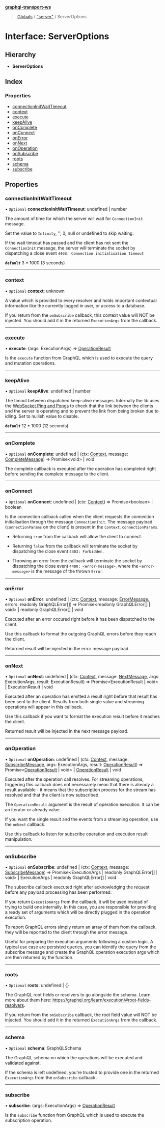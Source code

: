 **[graphql-transport-ws](../README.md)**

> [Globals](../README.md) / ["server"](../modules/_server_.md) / ServerOptions

# Interface: ServerOptions

## Hierarchy

* **ServerOptions**

## Index

### Properties

* [connectionInitWaitTimeout](_server_.serveroptions.md#connectioninitwaittimeout)
* [context](_server_.serveroptions.md#context)
* [execute](_server_.serveroptions.md#execute)
* [keepAlive](_server_.serveroptions.md#keepalive)
* [onComplete](_server_.serveroptions.md#oncomplete)
* [onConnect](_server_.serveroptions.md#onconnect)
* [onError](_server_.serveroptions.md#onerror)
* [onNext](_server_.serveroptions.md#onnext)
* [onOperation](_server_.serveroptions.md#onoperation)
* [onSubscribe](_server_.serveroptions.md#onsubscribe)
* [roots](_server_.serveroptions.md#roots)
* [schema](_server_.serveroptions.md#schema)
* [subscribe](_server_.serveroptions.md#subscribe)

## Properties

### connectionInitWaitTimeout

• `Optional` **connectionInitWaitTimeout**: undefined \| number

The amount of time for which the
server will wait for `ConnectionInit` message.

Set the value to `Infinity`, '', 0, null or undefined to skip waiting.

If the wait timeout has passed and the client
has not sent the `ConnectionInit` message,
the server will terminate the socket by
dispatching a close event `4408: Connection initialisation timeout`

**`default`** 3 * 1000 (3 seconds)

___

### context

• `Optional` **context**: unknown

A value which is provided to every resolver and holds
important contextual information like the currently
logged in user, or access to a database.

If you return from the `onSubscribe` callback, this
context value will NOT be injected. You should add it
in the returned `ExecutionArgs` from the callback.

___

### execute

•  **execute**: (args: ExecutionArgs) => [OperationResult](../modules/_server_.md#operationresult)

Is the `execute` function from GraphQL which is
used to execute the query and mutation operations.

___

### keepAlive

• `Optional` **keepAlive**: undefined \| number

The timout between dispatched keep-alive messages. Internally the lib
uses the [WebSocket Ping and Pongs]((https://developer.mozilla.org/en-US/docs/Web/API/WebSockets_API/Writing_WebSocket_servers#Pings_and_Pongs_The_Heartbeat_of_WebSockets)) to check that the link between
the clients and the server is operating and to prevent the link from being broken due to idling.
Set to nullish value to disable.

**`default`** 12 * 1000 (12 seconds)

___

### onComplete

• `Optional` **onComplete**: undefined \| (ctx: [Context](_server_.context.md), message: [CompleteMessage](_message_.completemessage.md)) => Promise\<void> \| void

The complete callback is executed after the
operation has completed right before sending
the complete message to the client.

___

### onConnect

• `Optional` **onConnect**: undefined \| (ctx: [Context](_server_.context.md)) => Promise\<boolean> \| boolean

Is the connection callback called when the
client requests the connection initialisation
through the message `ConnectionInit`. The message
payload (`connectionParams` on the client) is
present in the `Context.connectionParams`.

- Returning `true` from the callback will
allow the client to connect.

- Returning `false` from the callback will
terminate the socket by dispatching the
close event `4403: Forbidden`.

- Throwing an error from the callback will
terminate the socket by dispatching the
close event `4400: <error-message>`, where
the `<error-message>` is the message of the
thrown `Error`.

___

### onError

• `Optional` **onError**: undefined \| (ctx: [Context](_server_.context.md), message: [ErrorMessage](_message_.errormessage.md), errors: readonly GraphQLError[]) => Promise\<readonly GraphQLError[] \| void> \| readonly GraphQLError[] \| void

Executed after an error occured right before it
has been dispatched to the client.

Use this callback to format the outgoing GraphQL
errors before they reach the client.

Returned result will be injected in the error message payload.

___

### onNext

• `Optional` **onNext**: undefined \| (ctx: [Context](_server_.context.md), message: [NextMessage](_message_.nextmessage.md), args: ExecutionArgs, result: ExecutionResult) => Promise\<ExecutionResult \| void> \| ExecutionResult \| void

Executed after an operation has emitted a result right before
that result has been sent to the client. Results from both
single value and streaming operations will appear in this callback.

Use this callback if you want to format the execution result
before it reaches the client.

Returned result will be injected in the next message payload.

___

### onOperation

• `Optional` **onOperation**: undefined \| (ctx: [Context](_server_.context.md), message: [SubscribeMessage](_message_.subscribemessage.md), args: ExecutionArgs, result: [OperationResult](../modules/_server_.md#operationresult)) => Promise\<[OperationResult](../modules/_server_.md#operationresult) \| void> \| [OperationResult](../modules/_server_.md#operationresult) \| void

Executed after the operation call resolves. For streaming
operations, triggering this callback does not necessarely
mean that there is already a result available - it means
that the subscription process for the stream has resolved
and that the client is now subscribed.

The `OperationResult` argument is the result of operation
execution. It can be an iterator or already value.

If you want the single result and the events from a streaming
operation, use the `onNext` callback.

Use this callback to listen for subscribe operation and
execution result manipulation.

___

### onSubscribe

• `Optional` **onSubscribe**: undefined \| (ctx: [Context](_server_.context.md), message: [SubscribeMessage](_message_.subscribemessage.md)) => Promise\<ExecutionArgs \| readonly GraphQLError[] \| void> \| ExecutionArgs \| readonly GraphQLError[] \| void

The subscribe callback executed right after
acknowledging the request before any payload
processing has been performed.

If you return `ExecutionArgs` from the callback,
it will be used instead of trying to build one
internally. In this case, you are responsible
for providing a ready set of arguments which will
be directly plugged in the operation execution.

To report GraphQL errors simply return an array
of them from the callback, they will be reported
to the client through the error message.

Useful for preparing the execution arguments
following a custom logic. A typical use case are
persisted queries, you can identify the query from
the subscribe message and create the GraphQL operation
execution args which are then returned by the function.

___

### roots

• `Optional` **roots**: undefined \| {}

The GraphQL root fields or resolvers to go
alongside the schema. Learn more about them
here: https://graphql.org/learn/execution/#root-fields-resolvers.

If you return from the `onSubscribe` callback, the
root field value will NOT be injected. You should add it
in the returned `ExecutionArgs` from the callback.

___

### schema

• `Optional` **schema**: GraphQLSchema

The GraphQL schema on which the operations
will be executed and validated against.

If the schema is left undefined, you're trusted to
provide one in the returned `ExecutionArgs` from the
`onSubscribe` callback.

___

### subscribe

•  **subscribe**: (args: ExecutionArgs) => [OperationResult](../modules/_server_.md#operationresult)

Is the `subscribe` function from GraphQL which is
used to execute the subscription operation.
